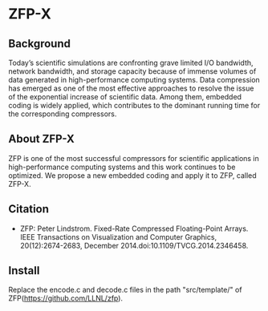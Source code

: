 # ZFP-X

## Background

Today’s scientific simulations are confronting grave limited I/O bandwidth, network bandwidth, and storage capacity because of immense volumes of data generated in high-performance computing systems. Data compression has emerged as one of the most effective approaches to resolve the issue of the exponential increase of scientific data. Among them, embedded coding is widely applied, which contributes to the dominant running time for the corresponding compressors.

## About ZFP-X
ZFP is one of the most successful compressors for scientific applications in high-performance computing systems and this work continues to be optimized. We propose a new embedded coding and apply it to ZFP, called ZFP-X. 

## Citation
* ZFP: Peter Lindstrom. Fixed-Rate Compressed Floating-Point Arrays. IEEE Transactions on Visualization and Computer Graphics, 20(12):2674-2683, December 2014.doi:10.1109/TVCG.2014.2346458.

## Install
Replace the encode.c and decode.c files in the path "src/template/" of ZFP(https://github.com/LLNL/zfp).
